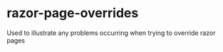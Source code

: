 # razor-page-overrides
Used to illustrate any problems occurring when trying to override razor pages
